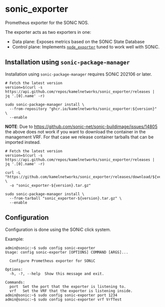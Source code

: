 # sonic_exporter
Prometheus exporter for the SONiC NOS.

The exporter acts as two exporters in one:

 * Data plane: Exposes metrics based on the SONiC State Database
 * Control plane: Implements [`node_exporter`](https://github.com/prometheus/node_exporter/) tuned to work well with SONiC.

## Installation using `sonic-package-manager`

Installation using `sonic-package-manager` requires SONiC 202106 or later.

```shell
# Fetch the latest version
version=$(curl -s https://api.github.com/repos/kamelnetworks/sonic_exporter/releases | jq '.[0].name' -r)

sudo sonic-package-manager install \
  --from-repository "ghcr.io/kamelnetworks/sonic_exporter:${version}" \
  --enable
```

**NOTE**: Due to https://github.com/sonic-net/sonic-buildimage/issues/14805 the above does
not work if you want to download the container in the management VRF. For that case we
release container tarballs that can be imported instead.

```shell
# Fetch the latest version
version=$(curl -s https://api.github.com/repos/kamelnetworks/sonic_exporter/releases | jq '.[0].name' -r)

curl -L "https://github.com/kamelnetworks/sonic_exporter/releases/download/${version}/sonic_exporter.tar.gz" \
  -o "sonic_exporter-${version}.tar.gz"

sudo sonic-package-manager install \
  --from-tarball "sonic_exporter-${version}.tar.gz" \
  --enable
```

## Configuration

Configuration is done using the SONiC click system.

Example:
```
admin@sonic:~$ sudo config sonic-exporter
Usage: config sonic-exporter [OPTIONS] COMMAND [ARGS]...

  Configure Prometheus exporter for SONiC

Options:
  -h, -?, --help  Show this message and exit.

Commands:
  port  Set the port that the exporter is listening to.
  vrf   Set the VRF that the exporter is listening inside.
admin@sonic:~$ sudo config sonic-exporter port 1234
admin@sonic:~$ sudo config sonic-exporter vrf VrfTest
```
